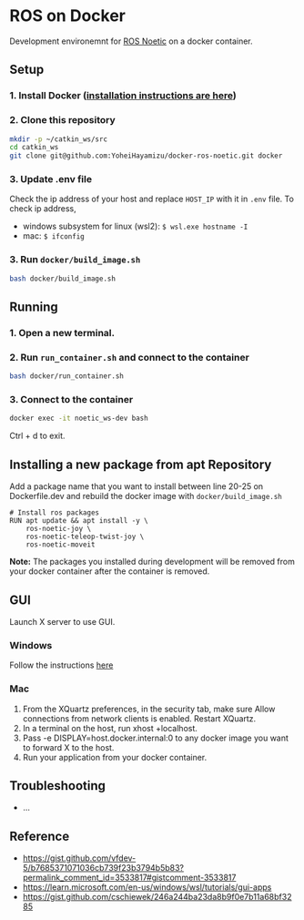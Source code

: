# ROS on Docker
Development environemnt for [ROS Noetic](http://wiki.ros.org/noetic) on a docker container.

## Setup
### 1. Install Docker ([installation instructions are here](https://docs.docker.com/get-docker/))

### 2. Clone this repository
```bash
mkdir -p ~/catkin_ws/src
cd catkin_ws
git clone git@github.com:YoheiHayamizu/docker-ros-noetic.git docker
```

### 3. Update .env file
Check the ip address of your host and replace `HOST_IP` with it in `.env` file.
To check ip address,
- windows subsystem for linux (wsl2): ```$ wsl.exe hostname -I```
- mac: ```$ ifconfig```

### 3. Run `docker/build_image.sh`
```bash
bash docker/build_image.sh
```

## Running

### 1. Open a new terminal.

### 2. Run `run_container.sh` and connect to the container
```bash
bash docker/run_container.sh
```

### 3. Connect to the container
```bash
docker exec -it noetic_ws-dev bash
```
Ctrl + d to exit.

## Installing a new package from apt Repository
Add a package name that you want to install between line 20-25 on Dockerfile.dev and rebuild the docker image with `docker/build_image.sh`
```docker
# Install ros packages
RUN apt update && apt install -y \
    ros-noetic-joy \
    ros-noetic-teleop-twist-joy \
    ros-noetic-moveit
```

**Note:** The packages you installed during development will be removed from your docker container after the container is removed.

## GUI
Launch X server to use GUI.

### Windows
Follow the instructions [here](https://learn.microsoft.com/en-us/windows/wsl/tutorials/gui-apps)

### Mac
1. From the XQuartz preferences, in the security tab, make sure Allow connections from network clients is enabled. Restart XQuartz.
2. In a terminal on the host, run xhost +localhost.
3. Pass -e DISPLAY=host.docker.internal:0 to any docker image you want to forward X to the host.
4. Run your application from your docker container.

## Troubleshooting
- ...

## Reference
- https://gist.github.com/vfdev-5/b7685371071036cb739f23b3794b5b83?permalink_comment_id=3533817#gistcomment-3533817
- https://learn.microsoft.com/en-us/windows/wsl/tutorials/gui-apps
- https://gist.github.com/cschiewek/246a244ba23da8b9f0e7b11a68bf3285

